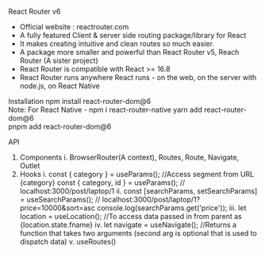 React Router v6 
 - Official website : reactrouter.com
 - A fully featured Client & server side routing package/library for React  
 - It makes creating intuitive and clean routes so much easier.
 - A package more smaller and powerful than React Router v5, Reach Router (A sister project)
 - React Router is compatible with React >= 16.8
 - React Router runs anywhere React runs - on the web, on the server with node.js, on React Native  
 
Installation
 npm install react-router-dom@6    
   Note: For React Native - npm i react-router-native
 yarn add react-router-dom@6   
 pnpm add react-router-dom@6 

API
 1. Components
     i. BrowserRouter(A context), Routes, Route, Navigate, Outlet
 2. Hooks 
     i. const { category } = useParams();   //Access segment from URL {category}
        const { category, id } = useParams();   // localhost:3000/post/laptop/1
    ii. const [searchParams, setSearchParams] = useSearchParams();   // localhost:3000/post/laptop/1?price=10000&sort=asc
        console.log(searchParams.get('price'));
   iii. let location = useLocation();  //To access data passed in from parent as {location.state.fname}
    iv. let navigate = useNavigate();  //Returns a function that takes two arguments (second arg is optional that is used to dispatch data)
     v. useRoutes()